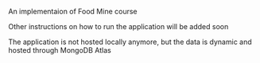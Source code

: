 An implementaion of Food Mine course

Other instructions on how to run the application will be added soon

The application is not hosted locally anymore, but the data is dynamic and hosted through MongoDB Atlas
